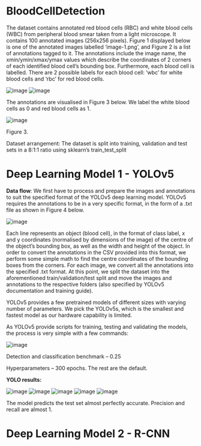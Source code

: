# BloodCellDetection
The dataset contains annotated red blood cells (RBC) and white blood cells (WBC) from peripheral blood smear taken from a light microscope. It contains 100 annotated images (256x256 pixels). Figure 1 displayed below is one of the annotated images labelled ‘image-1.png’, and Figure 2 is a list of annotations tagged to it. The annotations include the image name, the xmin/ymin/xmax/ymax values which describe the coordinates of 2 corners of each identified blood cell’s bounding box. Furthermore, each blood cell is labelled. There are 2 possible labels for each blood cell: ‘wbc’ for white blood cells and ‘rbc’ for red blood cells.

![image](https://user-images.githubusercontent.com/48408342/152689717-20f77ac0-f945-46f4-90e2-6fccc618cf26.png)
![image](https://user-images.githubusercontent.com/48408342/152689718-6622c509-fa66-4d8a-b343-7c0ec736f47e.png)

The annotations are visualised in Figure 3 below. We label the white blood cells as 0 and red blood cells as 1.

![image](https://user-images.githubusercontent.com/48408342/152689728-6fc0ff01-6be9-4a82-8308-06bdf4d0a6a3.png)

Figure 3.

Dataset arrangement:
The dataset is split into training, validation and test sets in a 8:1:1 ratio using sklearn’s train_test_split

# Deep Learning Model 1 - YOLOv5

**Data flow**:
We first have to process and prepare the images and annotations to suit the specified format of the YOLOv5 deep learning model. YOLOv5 requires the annotations to be in a very specific format, in the form of a .txt file as shown in Figure 4 below. 

![image](https://user-images.githubusercontent.com/48408342/152689744-9e4a851e-51b3-4ef5-af9e-b5fb6099504a.png)

Each line represents an object (blood cell), in the format of class label, x and y coordinates (normalised by dimensions of the image) of the centre of the object’s bounding box, as well as the width and height of the object.
In order to convert the annotations in the CSV provided into this format, we perform some simple math to find the centre coordinates of the bounding boxes from the corners. For each image, we convert all the annotations into the specified .txt format. 
At this point, we split the dataset into the aforementioned train/validation/test split and move the images and annotations to the respective folders (also specified by YOLOv5 documentation and training guide).

YOLOv5 provides a few pretrained models of different sizes with varying number of parameters. We pick the YOLOv5s, which is the smallest and fastest model as our hardware capability is limited.

As YOLOv5 provide scripts for training, testing and validating the models, the process is very simple with a few commands:

![image](https://user-images.githubusercontent.com/48408342/152689761-d2bf455c-6963-46cb-8b09-2e71148104ae.png)

Detection and classification benchmark – 0.25

Hyperparameters – 300 epochs. The rest are the default.

**YOLO results:**

![image](https://user-images.githubusercontent.com/48408342/152689791-c5486628-03dc-4c3f-8dce-6e6b76e75e6d.png)
![image](https://user-images.githubusercontent.com/48408342/152689797-71411b9a-f683-4f4a-bd19-13cba2370ee8.png)
![image](https://user-images.githubusercontent.com/48408342/152689801-91500ad8-8968-4f82-a22d-c6cf5a410155.png)
![image](https://user-images.githubusercontent.com/48408342/152689804-5d82e401-eaa9-413e-83be-1f743615ec6a.png)
![image](https://user-images.githubusercontent.com/48408342/152689807-f1b1b544-7795-4aa4-8a35-b432d77fbece.png)

The model predicts the test set almost perfectly accurate. Precision and recall are almost 1.

# Deep Learning Model 2 - R-CNN
